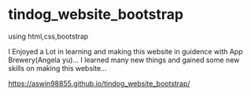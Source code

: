# tindog_website_bootstrap
using html,css,bootstrap


I Enjoyed a Lot in learning and making this website in guidence with App Brewery(Angela yu)...
I learned many new things and gained some new skills on making this website... 


https://aswin98855.github.io/tindog_website_bootstrap/
